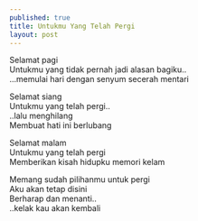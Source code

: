 ```yaml
---
published: true
title: Untukmu Yang Telah Pergi
layout: post
---
```


Selamat pagi  
Untukmu yang tidak pernah jadi alasan bagiku..  
...memulai hari dengan senyum secerah mentari

Selamat siang  
Untukmu yang telah pergi..  
..lalu menghilang  
Membuat hati ini berlubang

Selamat malam  
Untukmu yang telah pergi  
Memberikan kisah hidupku memori kelam

Memang sudah pilihanmu untuk pergi  
Aku akan tetap disini  
Berharap dan menanti..  
..kelak kau akan kembali
